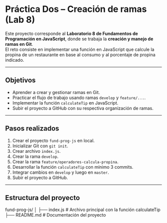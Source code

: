#  Práctica Dos – Creación de ramas (Lab 8)

Este proyecto corresponde al **Laboratorio 8 de Fundamentos de Programación en JavaScript**, donde se trabaja la **creación y manejo de ramas en Git**.  
El reto consiste en implementar una función en JavaScript que calcule la propina de un restaurante en base al consumo y al porcentaje de propina indicado.

---

##  Objetivos
- Aprender a crear y gestionar ramas en Git.
- Practicar el flujo de trabajo usando ramas `develop` y `feature/...`.
- Implementar la función `calculateTip` en JavaScript.
- Subir el proyecto a GitHub con su respectiva organización de ramas.

---

##  Pasos realizados

1. Crear el proyecto `fund-prog-js` en local.
2. Inicializar Git con `git init`.
3. Crear archivo `index.js`.
4. Crear la rama `develop`.
5. Crear la rama `feature/operadores-calcula-propina`.
6. Desarrollar la función `calculateTip` con mínimo 3 commits.
7. Integrar cambios en `develop` y luego en `master`.
8. Subir el proyecto a GitHub.

---

##  Estructura del proyecto

fund-prog-js/
│
├── index.js # Archivo principal con la función calculateTip
├── README.md # Documentación del proyecto

